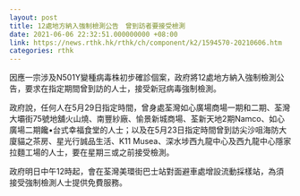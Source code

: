 ```yaml
---
layout: post
title: 12處地方納入強制檢測公告　曾到訪者要接受檢測
date: 2021-06-06 22:32:51.000000000 +08:00
link: https://news.rthk.hk/rthk/ch/component/k2/1594570-20210606.htm
categories: rthk
---
```


因應一宗涉及N501Y變種病毒株初步確診個案，政府將12處地方納入強制檢測公告，要求在指定期間曾到訪的人士，接受新冠病毒強制檢測。

政府說，任何人在5月29日指定時間，曾身處荃灣如心廣場商場一期和二期、荃灣大壩街75號地舖火山燒、南豐紗廠、愉景新城商場、荃新天地2期Namco、如心廣場二期饞•台式幸福食堂的人士；以及在5月23日指定時間曾到訪尖沙咀海防大廈貓之茶房、星光行誠品生活、K11 Musea、深水埗西九龍中心及西九龍中心隱家拉麵工場的人士，要在星期三或之前接受檢測。

政府明日中午12時起，會在荃灣美環街巴士站對面避車處增設流動採樣站，為須接受強制檢測人士提供免費服務。
